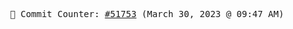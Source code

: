 <p align="center">
    <samp>
        📮 Commit Counter: <a href="https://github.com/Javascript-void0/Javascript-void0/commits/main">#51753</a> (March 30, 2023 @ 09:47 AM)
    </samp>
</p>